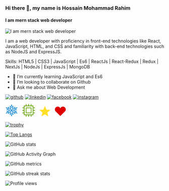 ### Hi there 👋, my name is Hossain Mohammad Rahim
#### I am mern stack web developer
![I am mern stack web developer](https://arturssmirnovs.github.io/github-profile-readme-generator/images/banner.png)

I am a web developer with proficiency in front-end technologies like React, JavaScript, HTML, and CSS and familiarity with back-end technologies such as NodeJS and ExpressJS.

Skills: HTML5 | CSS3 | JavaScript | Es6 | ReactJs | React-Redux | Redux | NextJs |  NodeJs | ExpressJs | MongoDB 

- 🌱 I’m currently learning JavaScript and Es6 
- 👯 I’m looking to collaborate on Github 
- 💬 Ask me about Web Development 


[<img src='https://cdn.jsdelivr.net/npm/simple-icons@3.0.1/icons/github.svg' alt='github' height='40'>](https://github.com/https://github.com/hmrahim)  [<img src='https://cdn.jsdelivr.net/npm/simple-icons@3.0.1/icons/linkedin.svg' alt='linkedin' height='40'>](https://www.linkedin.com/in/https://www.linkedin.com/in/hossain-mohammad-rahim-4a39361b3//)  [<img src='https://cdn.jsdelivr.net/npm/simple-icons@3.0.1/icons/facebook.svg' alt='facebook' height='40'>](https://www.facebook.com/https://www.facebook.com/hmrahim.xyz)  [<img src='https://cdn.jsdelivr.net/npm/simple-icons@3.0.1/icons/instagram.svg' alt='instagram' height='40'>](https://www.instagram.com/https://www.instagram.com/h.m.rahimnet//)  

<a href='https://archiveprogram.github.com/'><img src='https://raw.githubusercontent.com/acervenky/animated-github-badges/master/assets/acbadge.gif' width='40' height='40'></a> <a href='https://docs.github.com/en/developers'><img src='https://raw.githubusercontent.com/acervenky/animated-github-badges/master/assets/devbadge.gif' width='40' height='40'></a> <a href='https://stars.github.com/'><img src='https://raw.githubusercontent.com/acervenky/animated-github-badges/master/assets/starbadge.gif' width='35' height='35'></a> <a href='https://docs.github.com/en/github/supporting-the-open-source-community-with-github-sponsors'><img src='https://raw.githubusercontent.com/acervenky/animated-github-badges/master/assets/sponsorbadge.gif' width='35' height='35'></a> 

[![trophy](https://github-profile-trophy.vercel.app/?username=https://github.com/hmrahim)](https://github.com/ryo-ma/github-profile-trophy)

[![Top Langs](https://github-readme-stats.vercel.app/api/top-langs/?username=https://github.com/hmrahim)](https://github.com/anuraghazra/github-readme-stats)

![GitHub stats](https://github-readme-stats.vercel.app/api?username=https://github.com/hmrahim&show_icons=true&count_private=true)  

![GitHub Activity Graph](https://activity-graph.herokuapp.com/graph?username=https://github.com/hmrahim)  

![GitHub metrics](https://metrics.lecoq.io/https://github.com/hmrahim)  

![GitHub streak stats](https://github-readme-streak-stats.herokuapp.com/?user=https://github.com/hmrahim)  

![Profile views](https://gpvc.arturio.dev/https://github.com/hmrahim)  
